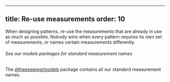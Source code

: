 ***

title: Re-use measurements
order: 10
---------

When designing patterns, re-use the measurements that are already in use as much as possible.
Nobody wins when every pattern requires its own set of measurements, or names
certain measurements differently.

<Tip>

###### See our models packages for standard measurement names

The [@freesewing/models](/reference/packages/models/)
package contains all our standard measurement names.

</Tip>
